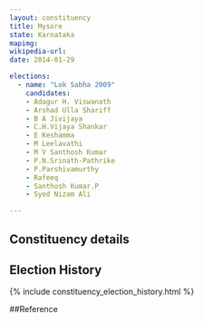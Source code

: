 ```yaml
---
layout: constituency
title: Mysore
state: Karnataka
mapimg: 
wikipedia-url: 
date: 2014-01-29

elections: 
  - name: "Lok Sabha 2009"
    candidates: 
    - Adagur H. Viswanath 
    - Arshad Ulla Shariff 
    - B A Jivijaya 
    - C.H.Vijaya Shankar 
    - E Keshamma 
    - M Leelavathi 
    - M V Santhosh Kumar 
    - P.N.Srinath-Pathrike 
    - P.Parshivamurthy 
    - Rafeeq 
    - Santhosh Kumar.P 
    - Syed Nizam Ali 

---
```

## Constituency details


## Election History
{% include constituency_election_history.html %}

##Reference
